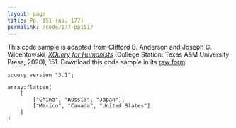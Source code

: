 ```yaml
---
layout: page
title: Pp. 151 (no. 177)
permalink: /code/177-pp151/
---
```


This code sample is adapted from Clifford B. Anderson and Joseph C. Wicentowski, 
[_XQuery for Humanists_](/) (College Station: Texas A&M University Press, 2020), 151. 
Download this code sample in its [raw form](/code/177-pp151/177-pp151.xq).

```xquery
xquery version "3.1";

array:flatten(
    [
        ["China", "Russia", "Japan"],
        ["Mexico", "Canada", "United States"]
    ]
)
```  
